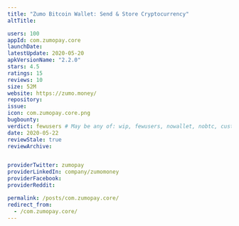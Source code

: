 ```yaml
---
title: "Zumo Bitcoin Wallet: Send & Store Cryptocurrency"
altTitle: 

users: 100
appId: com.zumopay.core
launchDate: 
latestUpdate: 2020-05-20
apkVersionName: "2.2.0"
stars: 4.5
ratings: 15
reviews: 10
size: 52M
website: https://zumo.money/
repository: 
issue: 
icon: com.zumopay.core.png
bugbounty: 
verdict: fewusers # May be any of: wip, fewusers, nowallet, nobtc, custodial, nosource, nonverifiable, verifiable, bounty, defunct
date: 2020-05-22
reviewStale: true
reviewArchive:


providerTwitter: zumopay
providerLinkedIn: company/zumomoney
providerFacebook: 
providerReddit: 

permalink: /posts/com.zumopay.core/
redirect_from:
  - /com.zumopay.core/
---
```



